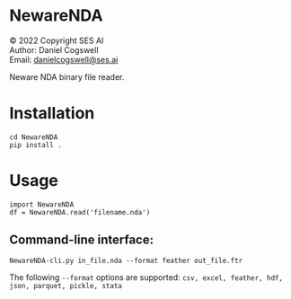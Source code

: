 # NewareNDA

© 2022 Copyright SES AI
<br>Author: Daniel Cogswell
<br>Email: danielcogswell@ses.ai

Neware NDA binary file reader.

# Installation
```
cd NewareNDA
pip install .
```

# Usage
```
import NewareNDA
df = NewareNDA.read('filename.nda')
```
## Command-line interface:
```
NewareNDA-cli.py in_file.nda --format feather out_file.ftr
```
The following `--format` options are supported: `csv, excel, feather, hdf, json, parquet, pickle, stata`
